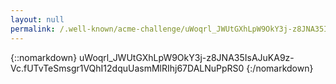 ```yaml
---
layout: null
permalink: /.well-known/acme-challenge/uWoqrl_JWUtGXhLpW9OkY3j-z8JNA35IsAJuKA9z-Vc/
---
```

{::nomarkdown}
uWoqrl_JWUtGXhLpW9OkY3j-z8JNA35IsAJuKA9z-Vc.fUTvTeSmsgr1VQhI12dquUasmMlRIhj67DALNuPpRS0
{:/nomarkdown}
